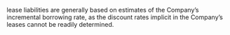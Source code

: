 lease liabilities are generally based on estimates of the Company’s incremental borrowing rate, as the discount rates implicit in
the Company’s leases cannot be readily determined.